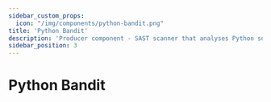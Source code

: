 ```yaml
---
sidebar_custom_props:
  icon: "/img/components/python-bandit.png"
title: 'Python Bandit'
description: 'Producer component - SAST scanner that analyses Python source code to look for security issues.'
sidebar_position: 3
---
```


# Python Bandit
